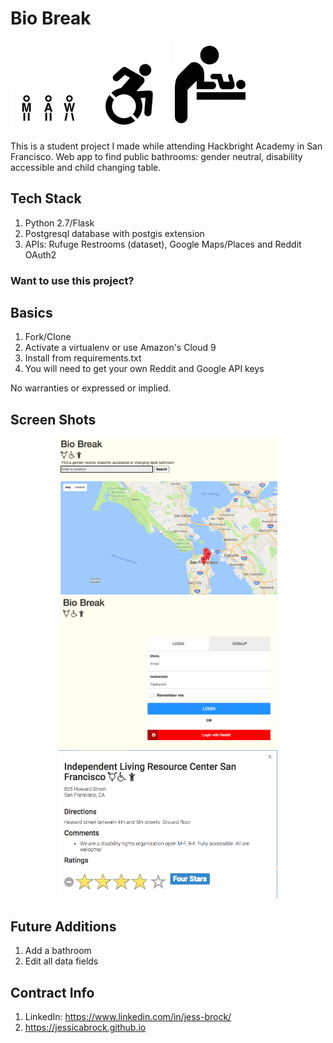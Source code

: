 # Bio Break
<p align="left">
  <img src="static/gend-neutral.png"/>&nbsp;
  <img src="static/wheelchair.png"/>&nbsp;
  <img src="static/chng_table.png"/>
</p>

This is a student project I made while attending Hackbright Academy in San Francisco. Web app to find public bathrooms: gender neutral, disability accessible and child changing table.

## Tech Stack
1. Python 2.7/Flask
1. Postgresql database with postgis extension
1. APIs: Rufuge Restrooms (dataset), Google Maps/Places and Reddit OAuth2

### Want to use this project?

## Basics

1. Fork/Clone
1. Activate a virtualenv or use Amazon's Cloud 9
1. Install from requirements.txt
1. You will need to get your own Reddit and Google API keys

No warranties or expressed or implied.

## Screen Shots

<p align="center">
  <img src="img/biobreak_screenshot_home.png" width="350"/><br />
  <img src="img/biobreak_screenshot_login.png" width="350"/><br />
  <img src="img/biobreak_infowindow.png" width="350"/><br />
</p>

## Future Additions

1. Add a bathroom
1. Edit all data fields

## Contract Info

1. LinkedIn: https://www.linkedin.com/in/jess-brock/
1. https://jessicabrock.github.io
